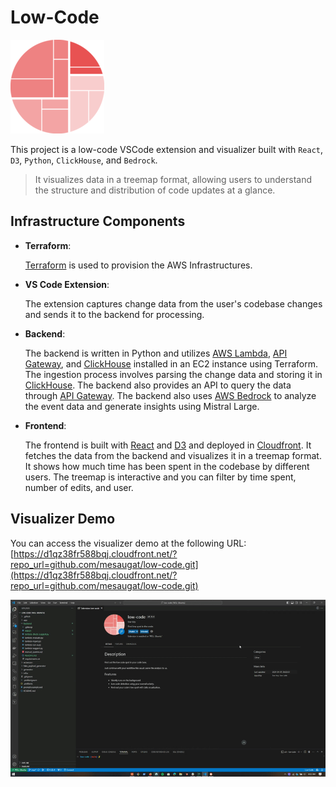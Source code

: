 # Low-Code

![Logo](./app/public/logo.png)

This project is a low-code VSCode extension and visualizer built with `React`, `D3`, `Python`, `ClickHouse`, and `Bedrock`.

> It visualizes data in a treemap format, allowing users to understand the structure and distribution of code updates at a glance.

## Infrastructure Components

- **Terraform**:

    [Terraform](https://www.terraform.io/) is used to provision the AWS Infrastructures.

- **VS Code Extension**:

    The extension captures change data from the user's codebase changes and sends it to the backend for processing.

- **Backend**:

    The backend is written in Python and utilizes [AWS Lambda](https://aws.amazon.com/lambda/), [API Gateway](https://aws.amazon.com/api-gateway/), and [ClickHouse](https://aws.amazon.com/solutions/implementations/clickhouse-cluster/) installed in an EC2 instance using Terraform. The ingestion process involves parsing the change data and storing it in [ClickHouse](https://aws.amazon.com/solutions/implementations/clickhouse-cluster/). The backend also provides an API to query the data through [API Gateway](https://aws.amazon.com/api-gateway/). The backend also uses [AWS Bedrock](https://aws.amazon.com/bedrock/) to analyze the event data and generate insights using Mistral Large.

- **Frontend**:

    The frontend is built with [React](https://react.dev/) and [D3](https://d3js.org/) and deployed in [Cloudfront](https://aws.amazon.com/cloudfront/). It fetches the data from the backend and visualizes it in a treemap format. It shows how much time has been spent in the codebase by different users. The treemap is interactive and you can filter by time spent, number of edits, and user.

## Visualizer Demo

You can access the visualizer demo at the following URL: [https://d1qz38fr588bqj.cloudfront.net/?repo_url=github.com/mesaugat/low-code.git](https://d1qz38fr588bqj.cloudfront.net/?repo_url=github.com/mesaugat/low-code.git)

![Demo](./app/public/demo.gif)